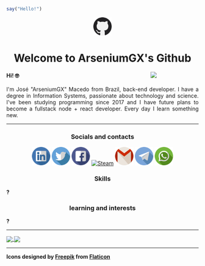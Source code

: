 ```ts
say("Hello!")
```
<p align="center"><img width="48px" src="./icons/github.svg" alt="Github" /></p>
<h1 align="center">Welcome to ArseniumGX's Github </h1>

<img align="right" width="25%" src="https://media.giphy.com/media/CEHtFH3rJ6xdhBUKIT/giphy.gif"/>

<h4>Hi! 🤓 </h4>
<p align="justify">I'm José "ArseniumGX" Macedo from Brazil, back-end developer. I have a degree in Information Systems, passionate about technology and science. I've been studying programming since 2017 and I have future plans to become a fullstack node + react developer. Every day I learn something new. 
</p>

<hr/>

<h3 align="center">Socials and contacts</h3>

<p align="center">
   <a href="https://www.linkedin.com/in/arseniumgx"><img width="48px" src="./icons/linkedin.svg" alt="Linkedin" /></a>
   <a href="https://twitter.com/arseniumgx"><img width="48px" src="./icons/twitter.svg" alt="Twitter" /></a>
   <a href="https://www.facebook.com/arseniumgx"><img width="48px" src="./icons/facebook.svg" alt="Facebook" /></a>
   <a href="https://steamcommunity.com/profiles/76561198144096375/"><img width="48px" src="https://store.steampowered.com/favicon.ico" alt="Steam" /></a>
   <a href="mailto:arseniumgx@gmail.com"><img width="48px" src="./icons/gmail.svg" alt="Gmail" /></a>
   <a href="http://t.me/ArseniumGX"><img width="48px" src="./icons/telegram.svg" alt="Telegram" /></a>
   <a href="https://wa.me/message/6PYCIZE4G3ABC1"><img width="48px" src="./icons/whatsapp.svg" alt="Whatsapp" /></a>
</p>


<h3 align="center">Skills</h3>

**?**

<h3 align="center">learning and interests</h3>

**?**

<hr>


<a href="https://github.com/ArseniumGX">
  <img height=180px align="center" src="https://github-readme-stats.vercel.app/api?username=arseniumgx&show_icons=true&theme=midnight-purple&custom_title=ArseniumGX's+Github+stats" />
</a>
<a href="https://github.com/ArseniumGX">
  <img height=180px align="center" src="https://github-readme-stats.vercel.app/api/top-langs/?username=arseniumgx&layout=compact&theme=midnight-purple" />
</a>

<hr>

<strong>Icons designed by <a href="https://www.freepik.com" title="Freepik">Freepik</a> from <a href="https://www.flaticon.com/" title="Flaticon">Flaticon</a></strong>


<!---  **************************************************************************************************************************************************  --->
